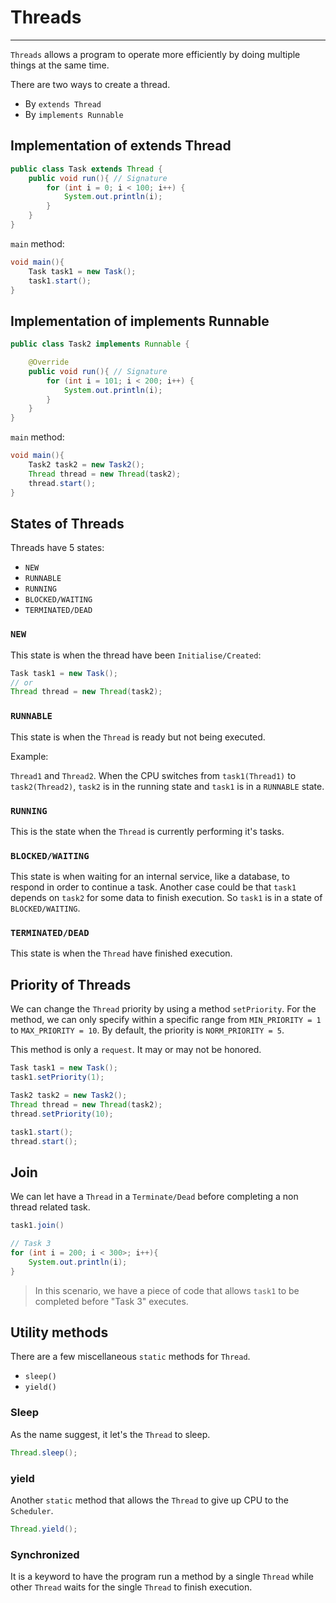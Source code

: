 # Threads

---

`Threads` allows a program to operate more efficiently by doing multiple things at the same time.

There are two ways to create a thread.

- By `extends Thread`
- By `implements Runnable`

## Implementation of extends Thread

```Java
public class Task extends Thread {
    public void run(){ // Signature
        for (int i = 0; i < 100; i++) {
            System.out.println(i);
        }
    }
}
```

`main` method:

```Java
void main(){
    Task task1 = new Task();
    task1.start();
}
```

## Implementation of implements Runnable

```Java
public class Task2 implements Runnable {

    @Override
    public void run(){ // Signature
        for (int i = 101; i < 200; i++) {
            System.out.println(i);
        } 
    }
}
```

`main` method:

```Java
void main(){
    Task2 task2 = new Task2();
    Thread thread = new Thread(task2);
    thread.start();
}
```

## States of Threads

Threads have 5 states:

- `NEW`
- `RUNNABLE`
- `RUNNING`
- `BLOCKED/WAITING`
- `TERMINATED/DEAD`

### `NEW`

This state is when the thread have been `Initialise/Created`:

```Java
Task task1 = new Task();
// or
Thread thread = new Thread(task2);
```

### `RUNNABLE`

This state is when the `Thread` is ready but not being executed.

Example:

`Thread1` and `Thread2`. When the CPU switches from `task1(Thread1)` to `task2(Thread2)`, `task2` is in the running state and `task1` is in a `RUNNABLE` state.

### `RUNNING`

This is the state when the `Thread` is currently performing it's tasks.

### `BLOCKED/WAITING`

This state is when waiting for an internal service, like a database, to respond in order to continue a task.
Another case could be that `task1` depends on `task2` for some data to finish execution. So `task1` is in a state of `BLOCKED/WAITING`.

### `TERMINATED/DEAD`

This state is when the `Thread` have finished execution.

## Priority of Threads

We can change the `Thread` priority by using a method `setPriority`.
For the method, we can only specify within a specific range from `MIN_PRIORITY = 1` to `MAX_PRIORITY = 10`. By default, the priority is `NORM_PRIORITY = 5`.

This method is only a `request`. It may or may not be honored.

```Java
Task task1 = new Task();
task1.setPriority(1);

Task2 task2 = new Task2();
Thread thread = new Thread(task2);
thread.setPriority(10);

task1.start();
thread.start();
```

## Join

We can let have a `Thread` in a `Terminate/Dead` before completing a non thread related task.

```Java
task1.join() 

// Task 3
for (int i = 200; i < 300>; i++){
    System.out.println(i);
}
```

> In this scenario, we have a piece of code that allows `task1` to be completed before "Task 3" executes.

## Utility methods

There are a few miscellaneous `static` methods for `Thread`.

- `sleep()`
- `yield()`

### Sleep

As the name suggest, it let's the `Thread` to sleep.

```Java
Thread.sleep();
```

### yield

Another `static` method that allows the `Thread` to give up CPU to the `Scheduler`.

```Java
Thread.yield();
```

### Synchronized

It is a keyword to have the program run a method by a single `Thread` while other `Thread` waits for the single `Thread` to finish execution.
